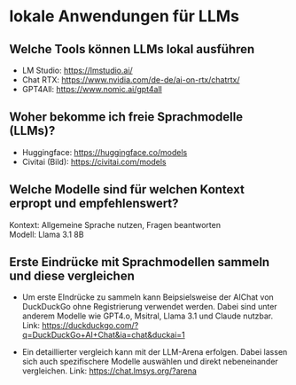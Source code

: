# lokale Anwendungen für LLMs

## Welche Tools können LLMs lokal ausführen

- LM Studio:    https://lmstudio.ai/
- Chat RTX:     https://www.nvidia.com/de-de/ai-on-rtx/chatrtx/
- GPT4All:      https://www.nomic.ai/gpt4all 

## Woher bekomme ich freie Sprachmodelle (LLMs)?

- Huggingface:         https://huggingface.co/models
- Civitai (Bild):      https://civitai.com/models 

## Welche Modelle sind für welchen Kontext erpropt und empfehlenswert?

Kontext:        Allgemeine Sprache nutzen, Fragen beantworten    
Modell:         Llama 3.1 8B


## Erste Eindrücke mit Sprachmodellen sammeln und diese vergleichen

- Um erste EIndrücke zu sammeln kann Beipsielsweise der AIChat von DuckDuckGo ohne Registrierung verwendet werden. Dabei sind unter anderem Modelle wie GPT4.o, Msitral, Llama 3.1 und Claude nutzbar. Link: https://duckduckgo.com/?q=DuckDuckGo+AI+Chat&ia=chat&duckai=1 

- Ein detaillierter vergleich kann mit der LLM-Arena erfolgen. Dabei lassen sich auch spezifischere Modelle auswählen und direkt nebeneinander vergleichen. Link: https://chat.lmsys.org/?arena


